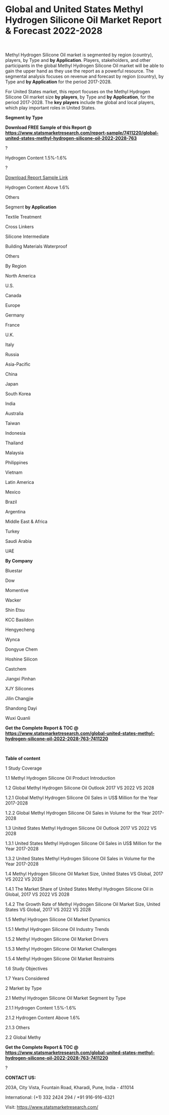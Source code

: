 <h1>Global and United States Methyl Hydrogen Silicone Oil Market Report & Forecast 2022-2028</h1><br/><p>Methyl Hydrogen Silicone Oil market is segmented by region (country), players, by Type and <strong>by Application</strong>. Players, stakeholders, and other participants in the global Methyl Hydrogen Silicone Oil market will be able to gain the upper hand as they use the report as a powerful resource. The segmental analysis focuses on revenue and forecast by region (country), by Type and <strong>by Application</strong> for the period 2017-2028.</p>
 
 
 
 <p>For United States market, this report focuses on the Methyl Hydrogen Silicone Oil market size <strong>by players</strong>, by Type and <strong>by Application</strong>, for the period 2017-2028. The <strong>key players</strong> include the global and local players, which play important roles in United States.</p>
 
 
 
 <p><strong>Segment by Type</strong></p>
 
 
 
 <div><b>Download FREE Sample of this Report @ <a href="https://www.statsmarketresearch.com/download-free-sample/7411220/global-united-states-methyl-hydrogen-silicone-oil-2022-2028-763">https://www.statsmarketresearch.com/report-sample/7411220/global-united-states-methyl-hydrogen-silicone-oil-2022-2028-763</a></b></div>
 
 
 
 <p>? </p>
 
 
 
 <p>Hydrogen Content 1.5%-1.6%</p>
 
 
 
 <p>? </p>
 
 
 
 <p><a href="https://www.statsmarketresearch.com/download-free-sample/7411220/global-united-states-methyl-hydrogen-silicone-oil-2022-2028-763">Download Report Sample Link</a></p>
 
 
 
 <p>Hydrogen Content Above 1.6%</p>
 
 
 
 <p>Others</p>
 
 
 
 <p>Segment <strong>by Application</strong></p>
 
 
 
 <p>Textile Treatment</p>
 
 
 
 <p>Cross Linkers</p>
 
 
 
 <p>Silicone Intermediate</p>
 
 
 
 <p>Building Materials Waterproof</p>
 
 
 
 <p>Others</p>
 
 
 
 <p>By Region</p>
 
 
 
 <p>North America</p>
 
 
 
 <p>U.S.</p>
 
 
 
 <p>Canada</p>
 
 
 
 <p>Europe</p>
 
 
 
 <p>Germany</p>
 
 
 
 <p>France</p>
 
 
 
 <p>U.K.</p>
 
 
 
 <p>Italy</p>
 
 
 
 <p>Russia</p>
 
 
 
 <p>Asia-Pacific</p>
 
 
 
 <p>China</p>
 
 
 
 <p>Japan</p>
 
 
 
 <p>South Korea</p>
 
 
 
 <p>India</p>
 
 
 
 <p>Australia</p>
 
 
 
 <p>Taiwan</p>
 
 
 
 <p>Indonesia</p>
 
 
 
 <p>Thailand</p>
 
 
 
 <p>Malaysia</p>
 
 
 
 <p>Philippines</p>
 
 
 
 <p>Vietnam</p>
 
 
 
 <p>Latin America</p>
 
 
 
 <p>Mexico</p>
 
 
 
 <p>Brazil</p>
 
 
 
 <p>Argentina</p>
 
 
 
 <p>Middle East & Africa</p>
 
 
 
 <p>Turkey</p>
 
 
 
 <p>Saudi Arabia</p>
 
 
 
 <p>UAE</p>
 
 
 
 <p><strong>By Company</strong></p>
 
 
 
 <p>Bluestar</p>
 
 
 
 <p>Dow</p>
 
 
 
 <p>Momentive</p>
 
 
 
 <p>Wacker</p>
 
 
 
 <p>Shin Etsu</p>
 
 
 
 <p>KCC Basildon</p>
 
 
 
 <p>Hengyecheng</p>
 
 
 
 <p>Wynca</p>
 
 
 
 <p>Dongyue Chem</p>
 
 
 
 <p>Hoshine Silicon</p>
 
 
 
 <p>Castchem</p>
 
 
 
 <p>Jiangxi Pinhan</p>
 
 
 
 <p>XJY Silicones</p>
 
 
 
 <p>Jilin Changjie</p>
 
 
 
 <p>Shandong Dayi</p>
 
 
 
 <p>Wuxi Quanli</p>
 
 
 
 <div><b>Get the Complete Report & TOC @ <a href="https://www.statsmarketresearch.com/global-united-states-methyl-hydrogen-silicone-oil-2022-2028-763-7411220">https://www.statsmarketresearch.com/global-united-states-methyl-hydrogen-silicone-oil-2022-2028-763-7411220</a></b></div>
 
 
 
 <p><br />
 
 <b>Table of content</b></p>
 
 
 
 <p>1 Study Coverage<br />
 
 1.1 Methyl Hydrogen Silicone Oil Product Introduction<br />
 
 1.2 Global Methyl Hydrogen Silicone Oil Outlook 2017 VS 2022 VS 2028<br />
 
 1.2.1 Global Methyl Hydrogen Silicone Oil Sales in US$ Million for the Year 2017-2028<br />
 
 1.2.2 Global Methyl Hydrogen Silicone Oil Sales in Volume for the Year 2017-2028<br />
 
 1.3 United States Methyl Hydrogen Silicone Oil Outlook 2017 VS 2022 VS 2028<br />
 
 1.3.1 United States Methyl Hydrogen Silicone Oil Sales in US$ Million for the Year 2017-2028<br />
 
 1.3.2 United States Methyl Hydrogen Silicone Oil Sales in Volume for the Year 2017-2028<br />
 
 1.4 Methyl Hydrogen Silicone Oil Market Size, United States VS Global, 2017 VS 2022 VS 2028<br />
 
 1.4.1 The Market Share of United States Methyl Hydrogen Silicone Oil in Global, 2017 VS 2022 VS 2028<br />
 
 1.4.2 The Growth Rate of Methyl Hydrogen Silicone Oil Market Size, United States VS Global, 2017 VS 2022 VS 2028<br />
 
 1.5 Methyl Hydrogen Silicone Oil Market Dynamics<br />
 
 1.5.1 Methyl Hydrogen Silicone Oil Industry Trends<br />
 
 1.5.2 Methyl Hydrogen Silicone Oil Market Drivers<br />
 
 1.5.3 Methyl Hydrogen Silicone Oil Market Challenges<br />
 
 1.5.4 Methyl Hydrogen Silicone Oil Market Restraints<br />
 
 1.6 Study Objectives<br />
 
 1.7 Years Considered<br />
 
 2 Market by Type<br />
 
 2.1 Methyl Hydrogen Silicone Oil Market Segment by Type<br />
 
 2.1.1 Hydrogen Content 1.5%-1.6%<br />
 
 2.1.2 Hydrogen Content Above 1.6%<br />
 
 2.1.3 Others<br />
 
 2.2 Global Methy</p>
 
 
 
 <div><b>Get the Complete Report & TOC @ <a href="https://www.statsmarketresearch.com/global-united-states-methyl-hydrogen-silicone-oil-2022-2028-763-7411220">https://www.statsmarketresearch.com/global-united-states-methyl-hydrogen-silicone-oil-2022-2028-763-7411220</a></b></div>
 
 
 
 <p>? </p>
 
 
 
 <p><b>CONTACT US:</b><br />
 
 203A, City Vista, Fountain Road, Kharadi, Pune, India - 411014<br />
 
 International: (+1) 332 2424 294 / +91 916-916-4321<br />
 
 Visit: <a href="https://www.statsmarketresearch.com/">https://www.statsmarketresearch.com/</a></p>